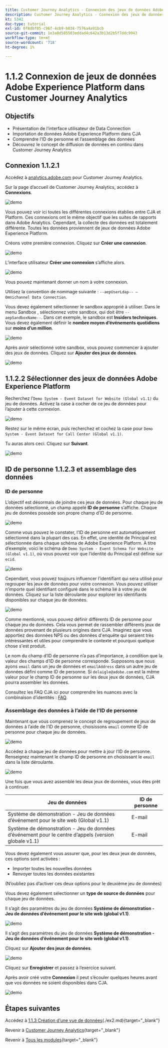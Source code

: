 ```yaml
---
title: Customer Journey Analytics - Connexion des jeux de données Adobe Experience Platform dans Customer Journey Analytics
description: Customer Journey Analytics - Connexion des jeux de données Adobe Experience Platform dans Customer Journey Analytics
kt: 5342
doc-type: tutorial
exl-id: 0f8dbf05-c96f-4cb9-b038-7576a4a91bcb
source-git-commit: 1e3a8d585503eddad4c642a3b13d2b5f7ddc9943
workflow-type: tm+mt
source-wordcount: '718'
ht-degree: 1%

---
```


# 1.1.2 Connexion de jeux de données Adobe Experience Platform dans Customer Journey Analytics

## Objectifs

- Présentation de l’interface utilisateur de Data Connection
- Importation de données Adobe Experience Platform dans CJA
- Comprendre l’ID de personne et l’assemblage des données
- Découvrez le concept de diffusion de données en continu dans Customer Journey Analytics

## Connexion 1.1.2.1

Accédez à [analytics.adobe.com](https://analytics.adobe.com) pour Customer Journey Analytics.

Sur la page d’accueil de Customer Journey Analytics, accédez à **Connexions**.

![demo](./images/cja2.png)

Vous pouvez voir ici toutes les différentes connexions établies entre CJA et Platform. Ces connexions ont le même objectif que les suites de rapports dans Adobe Analytics. Cependant, la collecte des données est totalement différente. Toutes les données proviennent de jeux de données Adobe Experience Platform.

Créons votre première connexion. Cliquez sur **Créer une connexion**.

![demo](./images/cja4.png)

L’interface utilisateur **Créer une connexion** s’affiche alors.

![demo](./images/cja5.png)

Vous pouvez maintenant donner un nom à votre connexion.

Utilisez la convention de nommage suivante : `--aepUserLdap-- – Omnichannel Data Connection`.

Vous devez également sélectionner le sandbox approprié à utiliser. Dans le menu Sandbox , sélectionnez votre sandbox, qui doit être `--aepSandboxName--`. Dans cet exemple, le sandbox est **Insiders techniques**. Vous devez également définir le **nombre moyen d’événements quotidiens** sur **moins d’un million**.

![demo](./images/cjasb.png)

Après avoir sélectionné votre sandbox, vous pouvez commencer à ajouter des jeux de données. Cliquez sur **Ajouter des jeux de données**.

![demo](./images/cjasb1.png)

## 1.1.2.2 Sélectionner des jeux de données Adobe Experience Platform

Recherchez l’`Demo System - Event Dataset for Website (Global v1.1)` du jeu de données. Activez la case à cocher de ce jeu de données pour l’ajouter à cette connexion.

![demo](./images/cja7.png)

Restez sur le même écran, puis recherchez et cochez la case pour `Demo System - Event Dataset for Call Center (Global v1.1)`.

Tu auras alors ceci. Cliquez sur **Suivant**.

![demo](./images/cja9.png)

## ID de personne 1.1.2.3 et assemblage des données

### ID de personne

L’objectif est désormais de joindre ces jeux de données. Pour chaque jeu de données sélectionné, un champ appelé **ID de personne** s’affiche. Chaque jeu de données possède son propre champ d’ID de personne.

![demo](./images/cja11.png)

Comme vous pouvez le constater, l’ID de personne est automatiquement sélectionné dans la plupart des cas. En effet, une identité de Principal est sélectionnée dans chaque schéma de Adobe Experience Platform. À titre d’exemple, voici le schéma de `Demo System - Event Schema for Website (Global v1.1)`, où vous pouvez voir que l’identité du Principal est définie sur `ecid`.

![demo](./images/cja13.png)

Cependant, vous pouvez toujours influencer l’identifiant qui sera utilisé pour regrouper les jeux de données pour votre connexion. Vous pouvez utiliser n’importe quel identifiant configuré dans le schéma lié à votre jeu de données. Cliquez sur la liste déroulante pour explorer les identifiants disponibles sur chaque jeu de données.

![demo](./images/cja14.png)

Comme mentionné, vous pouvez définir différents ID de personne pour chaque jeu de données. Cela vous permet de rassembler différents jeux de données provenant de plusieurs origines dans CJA. Imaginez que vous apportiez des données NPS ou des données d&#39;enquête qui seraient très intéressantes et utiles pour comprendre le contexte et pourquoi quelque chose s&#39;est produit.

Le nom du champ d’ID de personne n’a pas d’importance, à condition que la valeur des champs d’ID de personne corresponde. Supposons que nous ayons `email` dans un jeu de données et `emailAddress` dans un autre jeu de données défini comme ID de personne. Si `delaigle@adobe.com` est la même valeur pour le champ ID de personne sur les deux jeux de données, CJA pourra assembler les données.

Consultez les FAQ CJA ici pour comprendre les nuances avec la combinaison d’identités : [FAQ](https://experienceleague.adobe.com/docs/analytics-platform/using/cja-overview/cja-faq.html).

### Assemblage des données à l’aide de l’ID de personne

Maintenant que vous comprenez le concept de regroupement de jeux de données à l’aide de l’ID de personne, choisissons `email` comme ID de personne pour chaque jeu de données.

![demo](./images/cja15.png)

Accédez à chaque jeu de données pour mettre à jour l’ID de personne. Renseignez maintenant le champ ID de personne en choisissant le `email` dans la liste déroulante.

![demo](./images/cja12a.png)

Une fois que vous avez assemblé les deux jeux de données, vous êtes prêt à continuer.

| Jeu de données | ID de personne |
| ----------------- |-------------| 
| Système de démonstration - Jeu de données d’événement pour le site web (Global v1.1) | E-mail |
| Système de démonstration - Jeu de données d’événement pour le centre d’appels (version globale v1.1) | E-mail |

Vous devez également vous assurer que, pour les deux jeux de données, ces options sont activées :

- Importer toutes les nouvelles données
- Renvoyer toutes les données existantes

(N’oubliez pas d’activer ces deux options pour le deuxième jeu de données)

Vous devez également sélectionner un **type de source de données** pour chaque jeu de données.

Il s’agit des paramètres du jeu de données **Système de démonstration - Jeu de données d’événement pour le site web (global v1.1)**.

![demo](./images/cja16a.png)

Il s’agit des paramètres du jeu de données **Système de démonstration - Jeu de données d’événement pour le site web (global v1.1)**.

Cliquez sur **Ajouter des jeux de données**.

![demo](./images/cja16.png)

Cliquez sur **Enregistrer** et passez à l’exercice suivant.

Après avoir créé votre **Connexion** il peut s’écouler quelques heures avant que vos données ne soient disponibles dans CJA.

![demo](./images/cja20.png)

## Étapes suivantes

Accédez à [1.1.3 Création d’une vue de données](./ex3.md)(./ex2.md){target="_blank"}

Revenir à [Customer Journey Analytics](./customer-journey-analytics-build-a-dashboard.md){target="_blank"}

Revenir à [Tous les modules](./../../../../overview.md){target="_blank"}
